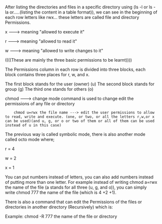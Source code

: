 After listing the directories and files in a specific directory using (ls -l or ls -la or.....(listing the content in a table format)), we can see in the beginning of each row letters like rwx...
these letters are called file and directory Permissions.

x ---> meaning "allowed to execute it"

r ---> meaning "allowed to read it"

w ---> meaning "allowed to write changes to it"

((((These are mainly the three basic permissions to be learnt))))

The Permissions column in each row is divided into three blocks, each block contains three places for r, w, and x.

The first block stands for the user (owner) (u)
The second block stands for group (g)
The third one stands for others (o)

chmod ---> change mode command is used to change edit the permissions of any file or directory 

		chmod u=rwx the file name ---> edit the user permissions to allow to read, write and execute. (one, or two, or all the letters r,w,or x can be used)(and u, g, or o or two of them or all of them can be used instead of u in this case)

The previous way is called symbolic mode, there is also another mode called octo mode where;

r = 4 

w = 2

x = 1 

You can put numbers instead of letters, you can also add numbers instead of putting more than one letter. For example instead of writing chmod a=rwx the name of the file (a stands for all three (u, g, and o)), you can simply write chmod 777 the name of the file (which is 4 +2 +1).

There is also a command that can edit the Permissions of the files or directories in another directory (Recursively) which is:

Example:
chmod -R 777 the name of the file or directory


